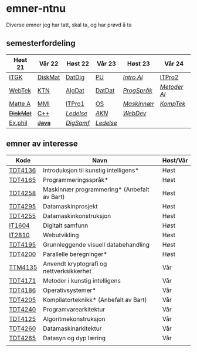 # emner-ntnu

Diverse emner jeg har tatt, skal ta, og har prøvd å ta

## semesterfordeling

| Høst 21                     | Vår 22                    | Høst 22       | Vår 23        | Høst 23         | Vår 24           |
| --------------------------- | ------------------------- | ------------- | ------------- | --------------- | ---------------- |
| [ITGK](TDT4109-ITGK/)       | [DiskMat](MA0301-DiskMat) | [DatDig]()    | [PU]()        | [*Intro AI*]()  | [ITPro2]()       |
| [WebTek](IT2805-Webtek/)    | [KTN](TTM4100-KTN)        | [AlgDat]()    | [DatDat]()    | [*ProgSpråk*]() | [*Metoder AI*]() |
| [Matte A](MA0001-MatteA/)   | [MMI](TDT4180-MMI)        | [ITPro1]()    | [OS]()        | [*Maskinnær*]() | [*KompTek*]()    |
| [~~DiskMat~~](TMA4140-DiskMat/) | [C++](TDT4102-C++)    | [*Ledelse*]() | [*AKN*]()     | [*WebDev*]()    |            |
| [Ex.phil](EXPH0300-ExPhil/) | [~~Java~~](TDT4100-Java)  | [*DigSamf*]() | [*Ledelse*]() |                 |            |

## emner av interesse


| Kode                                                  | Navn                                        | Høst/Vår |
| ----------------------------------------------------- | ------------------------------------------- | -------- |
| [TDT4136](https://www.ntnu.no/studier/emner/TDT4136/) | Introduksjon til kunstig intelligens*       | Høst     |
| [TDT4165](https://www.ntnu.no/studier/emner/TDT4165/) | Programmeringsspråk*                        | Høst     |
| [TDT4258](https://www.ntnu.no/studier/emner/TDT4258/) | Maskinnær programmering* (Anbefalt av Bart) | Høst     |
| [TDT4295](https://www.ntnu.no/studier/emner/TDT4295/) | Datamaskinprosjekt                          | Høst     |
| [TDT4255](https://www.ntnu.no/studier/emner/TDT4255/) | Datamaskinkonstruksjon                      | Høst     |
| [IT1604](https://www.ntnu.no/studier/emner/IT1604/)   | Digitalt samfunn                            | Høst     |
| [IT2810](https://www.ntnu.no/studier/emner/IT2810)    | Webutvikling                                | Høst     |
| [TDT4195](https://www.ntnu.no/studier/emner/TDT4195/) | Grunnleggende visuell databehandling        | Høst     |
| [TDT4200](https://www.ntnu.no/studier/emner/TDT4200/) | Parallelle beregninger*                     | Høst     |
| [TTM4135](https://www.ntnu.no/studier/emner/TTM4135/) | Anvendt kryptografi og nettverksikkerhet    | Vår      |
| [TDT4171](https://www.ntnu.no/studier/emner/TDT4171/) | Metoder i kunstig intelligens               | Vår      |
| [TDT4186](https://www.ntnu.no/studier/emner/TDT4186/) | Operativsystemer*                           | Vår      |
| [TDT4205](https://www.ntnu.no/studier/emner/TDT4205/) | Kompilatorteknikk* (Anbefalt av Bart)       | Vår      |
| [TDT4240](https://www.ntnu.no/studier/emner/TDT4240/) | Programvarearkitektur                       | Vår      |
| [TDT4125](https://www.ntnu.no/studier/emner/TDT4125/) | Algoritmekonstruksjon                       | Vår      |
| [TDT4260](https://www.ntnu.no/studier/emner/TDT4260/) | Datamaskinarkitektur                        | Vår      |
| [TDT4265](https://www.ntnu.no/studier/emner/TDT4265/) | Datasyn og dyp læring                       | Vår      |
|                                                       |                                             |          |
